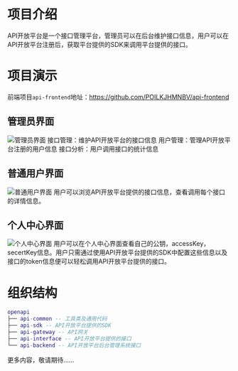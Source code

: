 # 项目介绍

API开放平台是一个接口管理平台，管理员可以在后台维护接口信息，用户可以在API开放平台注册后，获取平台提供的SDK来调用平台提供的接口。

# 项目演示

前端项目`api-frontend`地址：https://github.com/POILKJHMNBV/api-frontend

## 管理员界面
![管理员界面](https://github.com/POILKJHMNBV/api-backend/assets/90057507/14d80e15-14da-414f-b868-ec66f5593637)
接口管理：维护API开放平台的接口信息
用户管理：管理API开放平台注册的用户信息
接口分析：用户调用接口的统计信息

## 普通用户界面
![普通用户界面](https://github.com/POILKJHMNBV/api-backend/assets/90057507/b95cac36-6cba-4f3d-819f-b6896e0e0d80)
用户可以浏览API开放平台提供的接口信息，查看调用每个接口的详情信息。

## 个人中心界面
![个人中心界面](https://github.com/POILKJHMNBV/api-backend/assets/90057507/dfa237ea-5235-4914-a835-dedcef127104)
用户可以在个人中心界面查看自己的公钥，accessKey，secertKey信息。用户只需通过使用API开放平台提供的SDK中配置这些信息以及接口的token信息便可以轻松调用API开放平台提供的接口。

# 组织结构

```lua
openapi
├── api-common -- 工具类及通用代码
├── api-sdk -- API开放平台提供的SDK
├── api-gateway -- API网关
├── api-interface -- API开放平台提供的接口
└── api-backend -- API开放平台后台管理系统接口
```

更多内容，敬请期待……
